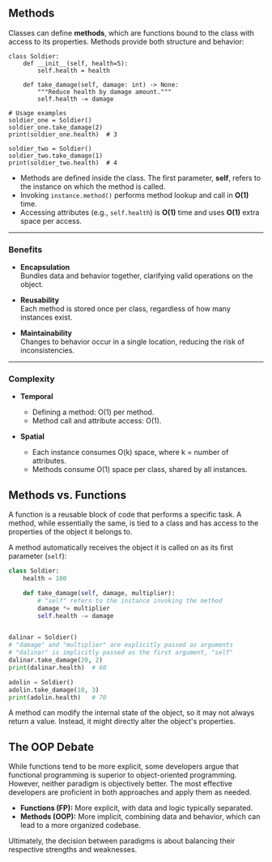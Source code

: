 ## Methods

Classes can define **methods**, which are functions bound to the class with access to its properties. Methods provide both structure and behavior:

    class Soldier:
        def __init__(self, health=5):
            self.health = health

        def take_damage(self, damage: int) -> None:
            """Reduce health by damage amount."""
            self.health -= damage

    # Usage examples
    soldier_one = Soldier()
    soldier_one.take_damage(2)
    print(soldier_one.health)  # 3

    soldier_two = Soldier()
    soldier_two.take_damage(1)
    print(soldier_two.health)  # 4

- Methods are defined inside the class. The first parameter, **self**, refers to the instance on which the method is called.
- Invoking `instance.method()` performs method lookup and call in **O(1)** time.
- Accessing attributes (e.g., `self.health`) is **O(1)** time and uses **O(1)** extra space per access.

---

### Benefits

- **Encapsulation**  
  Bundles data and behavior together, clarifying valid operations on the object.

- **Reusability**  
  Each method is stored once per class, regardless of how many instances exist.

- **Maintainability**  
  Changes to behavior occur in a single location, reducing the risk of inconsistencies.

---

### Complexity

- **Temporal**  
  - Defining a method: O(1) per method.  
  - Method call and attribute access: O(1).

- **Spatial**  
  - Each instance consumes O(k) space, where k = number of attributes.  
  - Methods consume O(1) space per class, shared by all instances.
 
## Methods vs. Functions

A function is a reusable block of code that performs a specific task. A method, while essentially the same, is tied to a class and has access to the properties of the object it belongs to.

A method automatically receives the object it is called on as its first parameter (`self`):

```python
class Soldier:
    health = 100

    def take_damage(self, damage, multiplier):
        # "self" refers to the instance invoking the method
        damage *= multiplier
        self.health -= damage


dalinar = Soldier()
# "damage" and "multiplier" are explicitly passed as arguments
# "dalinar" is implicitly passed as the first argument, "self"
dalinar.take_damage(20, 2)
print(dalinar.health)  # 60

adolin = Soldier()
adolin.take_damage(10, 3)
print(adolin.health)   # 70
```

A method can modify the internal state of the object, so it may not always return a value. Instead, it might directly alter the object's properties.

## The OOP Debate

While functions tend to be more explicit, some developers argue that functional programming is superior to object-oriented programming. However, neither paradigm is objectively better. The most effective developers are proficient in both approaches and apply them as needed.

- **Functions (FP):** More explicit, with data and logic typically separated.  
- **Methods (OOP):** More implicit, combining data and behavior, which can lead to a more organized codebase.

Ultimately, the decision between paradigms is about balancing their respective strengths and weaknesses.

